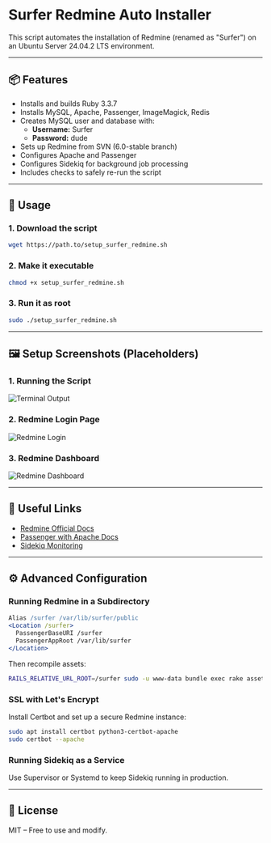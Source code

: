 # Surfer Redmine Auto Installer

This script automates the installation of Redmine (renamed as "Surfer") on an Ubuntu Server 24.04.2 LTS environment.

---

## 📦 Features

- Installs and builds Ruby 3.3.7
- Installs MySQL, Apache, Passenger, ImageMagick, Redis
- Creates MySQL user and database with:
  - **Username:** Surfer
  - **Password:** dude
- Sets up Redmine from SVN (6.0-stable branch)
- Configures Apache and Passenger
- Configures Sidekiq for background job processing
- Includes checks to safely re-run the script

---

## 🚀 Usage

### 1. Download the script

```bash
wget https://path.to/setup_surfer_redmine.sh
```

### 2. Make it executable

```bash
chmod +x setup_surfer_redmine.sh
```

### 3. Run it as root

```bash
sudo ./setup_surfer_redmine.sh
```

---

## 🖼️ Setup Screenshots (Placeholders)

### 1. Running the Script

![Terminal Output](images/setup-terminal.png)

### 2. Redmine Login Page

![Redmine Login](images/redmine-login.png)

### 3. Redmine Dashboard

![Redmine Dashboard](images/redmine-dashboard.png)

---

## 🔗 Useful Links

- [Redmine Official Docs](https://www.redmine.org/projects/redmine/wiki)
- [Passenger with Apache Docs](https://www.phusionpassenger.com/docs/)
- [Sidekiq Monitoring](https://github.com/mperham/sidekiq/wiki/Monitoring)

---

## ⚙️ Advanced Configuration

### Running Redmine in a Subdirectory

```apache
Alias /surfer /var/lib/surfer/public
<Location /surfer>
  PassengerBaseURI /surfer
  PassengerAppRoot /var/lib/surfer
</Location>
```

Then recompile assets:

```bash
RAILS_RELATIVE_URL_ROOT=/surfer sudo -u www-data bundle exec rake assets:precompile RAILS_ENV=production
```

### SSL with Let's Encrypt

Install Certbot and set up a secure Redmine instance:

```bash
sudo apt install certbot python3-certbot-apache
sudo certbot --apache
```

### Running Sidekiq as a Service

Use Supervisor or Systemd to keep Sidekiq running in production.

---

## 📜 License

MIT – Free to use and modify.
